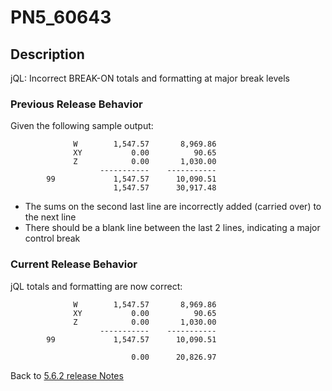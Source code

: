 # PN5_60643

<PageHeader />

## Description

jQL: Incorrect BREAK-ON totals and formatting at major break levels

### Previous Release Behavior

Given the following sample output:

```
              W        1,547.57       8,969.86
              XY           0.00          90.65
              Z            0.00       1,030.00
                    -----------    -----------
        99             1,547.57      10,090.51
                       1,547.57      30,917.48
```

- The sums on the second last line are incorrectly added (carried over) to the next line
- There should be a blank line between the last 2 lines, indicating a major control break

### Current Release Behavior

jQL totals and formatting are now correct:

```
              W        1,547.57       8,969.86
              XY           0.00          90.65
              Z            0.00       1,030.00
                    -----------    -----------
        99             1,547.57      10,090.51

                           0.00      20,826.97
```

Back to [5.6.2 release Notes](./../README.md)

  
<PageFooter />
